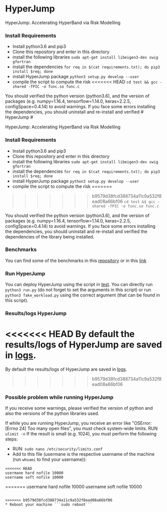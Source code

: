 # HyperJump #


HyperJump: Accelerating HyperBand via Risk Modelling


### Install Requirements
* Install python3.6 and pip3
* Clone this repository and enter in this directory
* install the following libraries
```sudo apt-get install libeigen3-dev swig gfortran```
* install the dependencies
```for req in $(cat requirements.txt); do pip3 install $req; done```
* install HyperJump package
```python3 setup.py develop --user```
* compile the script to compute the risk
<<<<<<< HEAD
```cd test && gcc -shared -fPIC -o func.so func.c```



You should verified the python version (python3.6), and the version of packages (e.g. numpy=1.16.4, tensorflow=1.14.0, keras=2.2.5, configSpace=0.4.14) to avoid warnings. If you face some errors installing the dependencies, you should uninstall and re-install and verified # HyperJump #


HyperJump: Accelerating HyperBand via Risk Modelling


### Install Requirements
* Install python3.6 and pip3
* Clone this repository and enter in this directory
* install the following libraries
```sudo apt-get install libeigen3-dev swig gfortran```
* install the dependencies
```for req in $(cat requirements.txt); do pip3 install $req; done```
* install HyperJump package
```python3 setup.py develop --user```
* compile the script to compute the risk
=======
>>>>>>> b9579d38fcd388734a11c9a532f8ead08a66bf06
```cd test &$ gcc -shared -fPIC -o func.so func.c```



You should verified the python version (python3.6), and the version of packages (e.g. numpy=1.16.4, tensorflow=1.14.0, keras=2.2.5, configSpace=0.4.14) to avoid warnings. If you face some errors installing the dependencies, you should uninstall and re-install and verified the dependencies of the library being installed.


### Benchmarks
You can find some of the benchmarks in this [repository](https://github.com/pedrogbmendes/HyperJump_/tree/main/test/files) or in this  [link](https://drive.google.com/drive/folders/1LaQJrMygNqTYdFZERuwD08Um8t-3vp6s?usp=sharing)



### Run HyperJump
You can deploy HyperJump using the script in [test](https://github.com/pedrogbmendes/HyperJump_/tree/main/test). You can directly run ```python3 run.py``` (do not forget to set the arguments in this script) or run ```python3 fake_workload.py``` using the correct argument (that can be found in this script).

### Results/logs HyperJump
<<<<<<< HEAD
By default the results/logs of HyperJump are saved in [logs](https://github.com/pedrogbmendes/HyperJump_/tree/main/test/logs).
=======
By default the results/logs of HyperJump are saved in [logs](https://github.com/pedrogbmendes/HyperJump_/tree/main/test/logs). 
>>>>>>> b9579d38fcd388734a11c9a532f8ead08a66bf06


### Possible problem while running HyperJump
If you receive some warnings, please verified the version of python and also the versions of the python libraries used.

If while you are running HyperJump, you receive an error like "OSError: [Errno 24] Too many open files", you must check system-wide limits.
RUN ```ulimit -n```
If the result is small (e.g. 1024), you must perform the following steps:

* RUN: ```sudo nano /etc/security/limits.conf```
* Add to this file (usermane is the respective username of the machine (run ```whoami``` to find your username)):

```
<<<<<<< HEAD
usermane hard nofile 10000
username soft nofile 10000
```

=======
usermane hard nofile 10000 
username soft nofile 10000
```
   
>>>>>>> b9579d38fcd388734a11c9a532f8ead08a66bf06
* Reboot your machine ```sudo reboot```
